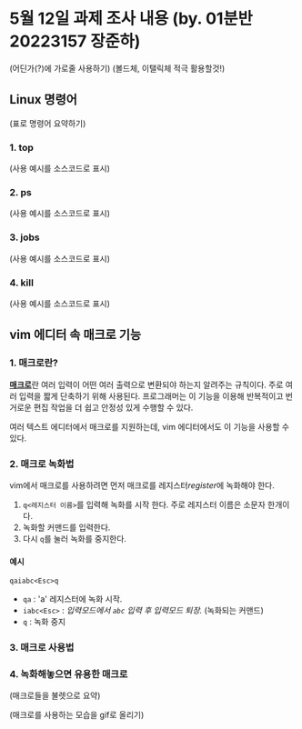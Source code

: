 # 5월 12일 과제 조사 내용 (by. 01분반 20223157 장준하)

(어딘가(?)에 가로줄 사용하기)
(볼드체, 이탤릭체 적극 활용할것!)

## Linux 명령어

(표로 명령어 요약하기)

### 1. top

(사용 예시를 소스코드로 표시)

### 2. ps

(사용 예시를 소스코드로 표시)

### 3. jobs

(사용 예시를 소스코드로 표시)

### 4. kill

(사용 예시를 소스코드로 표시)

## vim 에디터 속 매크로 기능

### 1. 매크로란?

[**매크로**](https://ko.wikipedia.org/wiki/%EB%A7%A4%ED%81%AC%EB%A1%9C_(%EC%BB%B4%ED%93%A8%ED%84%B0_%EA%B3%BC%ED%95%99) "관련 위키피디아 링크")란 여러 입력이 어떤 여러 출력으로 변환되야 하는지 알려주는 규칙이다. 주로 여러 입력을 짧게 단축하기 위해 사용된다.
프로그래머는 이 기능을 이용해 반복적이고 번거로운 편집 작업을 더 쉽고 안정성 있게 수행할 수 있다.

여러 텍스트 에디터에서 매크로를 지원하는데, vim 에디터에서도 이 기능을 사용할 수 있다. 

### 2. 매크로 녹화법

vim에서 매크로를 사용하려면 먼저 매크로를 레지스터*register*에 녹화해야 한다.

1) `q<레지스터 이름>`를 입력해 녹화를 시작 한다. 주로 레지스터 이름은 소문자 한개이다.
2) 녹화할 커맨드를 입력한다.
3) 다시 `q`를 눌러 녹화를 중지한다.

#### 예시

`qaiabc<Esc>q`

+ `qa` : 'a' 레지스터에 녹화 시작.
+ `iabc<Esc>` : *입력모드에서 `abc` 입력 후 입력모드 퇴장.* (녹화되는 커맨드)
+ `q` : 녹화 중지

### 3. 매크로 사용법

### 4. 녹화해놓으면 유용한 매크로

(매크로들을 불렛으로 요약)

(매크로를 사용하는 모습을 gif로 올리기)
